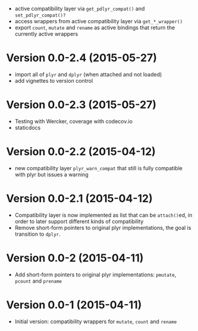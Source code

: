 - active compatibility layer via `get_pdlyr_compat()` and `set_pdlyr_compat()?`
- access wrappers from active compatibility layer via `get_*_wrapper()`
- export `count`, `mutate` and `rename` as active bindings that return the currently active wrappers

Version 0.0-2.4 (2015-05-27)
===

- import all of `plyr` and `dplyr` (when attached and not loaded)
- add vignettes to version control

Version 0.0-2.3 (2015-05-27)
===

- Testing with Wercker, coverage with codecov.io
- staticdocs

Version 0.0-2.2 (2015-04-12)
===

- new compatibility layer `plyr_warn_compat` that still is fully compatible with plyr but issues a warning

Version 0.0-2.1 (2015-04-12)
===

- Compatibility layer is now implemented as list that can be `attach()`ed, in order to later support different kinds of compatibility
- Remove short-form pointers to original plyr implementations, the goal is transition to `dplyr`.


Version 0.0-2 (2015-04-11)
===

- Add short-form pointers to original plyr implementations: `pmutate`, `pcount` and `prename`


Version 0.0-1 (2015-04-11)
===

- Initial version: compatibility wrappers for `mutate`, `count` and `rename`
